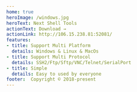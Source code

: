 ```yaml
---
home: true
heroImage: /windows.jpg
heroText: Next Shell Tools
actionText: Download →
actionLink: http://106.15.238.81:52081/
features:
- title: Support Multi Platform
  details: Windows & Linux & MacOs
- title: Support Multi Protocol
  details: SSH2/Ftp/Sftp/VNC/Telnet/SerialPort
- title: Simple
  details: Easy to used by everyone
footer:  Copyright © 2018-present
---
```


